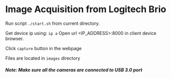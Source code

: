 # Image Acquisition from Logitech Brio



Run script `./start.sh` from current directory.

Get device ip using: `ip a`
Open url <IP_ADDRESS>:8000 in client device browser.

Click `capture` button in the webpage

Files are located in `images` directory



##### Note: Make sure all the cameras are connected to USB 3.0 port